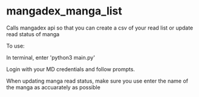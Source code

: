 # mangadex_manga_list
Calls mangadex api so that you can create a csv of your read list or update read status of manga

To use:

In terminal, enter 'python3 main.py'

Login with your MD credentials and follow prompts.

When updating manga read status, make sure you use enter the name of the manga as accuarately as possible
